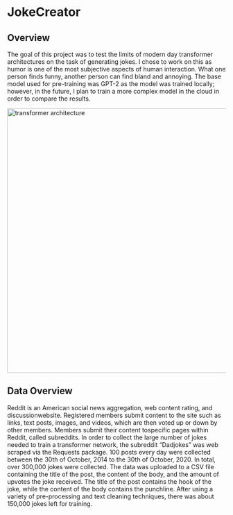# JokeCreator


## Overview
The goal of this project was to test the limits of modern day transformer architectures on the task of generating jokes. I chose to work on this as humor is one of the most subjective aspects of human interaction. What one person finds funny, another person can find bland and annoying. The base model used for pre-training was GPT-2 as the model was trained locally; however, in the future, I plan to train a more complex model in the cloud in order to compare the results. 

<img width="610" alt="transformer architecture" src="https://user-images.githubusercontent.com/70357685/164815718-c560859f-a025-43cc-a7a2-fac90f715d53.PNG">


## Data Overview
Reddit is an American social news aggregation, web content rating, and discussionwebsite. Registered members submit content to the site such as links, text posts, images, and videos, which are then voted up or down by other members. Members submit their content tospecific pages within Reddit, called subreddits. In order to collect the large number of jokes needed to train a transformer network, the subreddit “Dadjokes” was web scraped via the Requests package. 100 posts every day were collected between the 30th of October, 2014 to the 30th of October, 2020. In total, over 300,000 jokes were collected. The data was uploaded to a CSV file containing the title of the post, the content of the body, and the amount of upvotes the joke received. The title of the post contains the hook of the joke, while the content of the body
contains the punchline. After using a variety of pre-processing and text cleaning techniques, there was about 150,000 jokes left for training.


